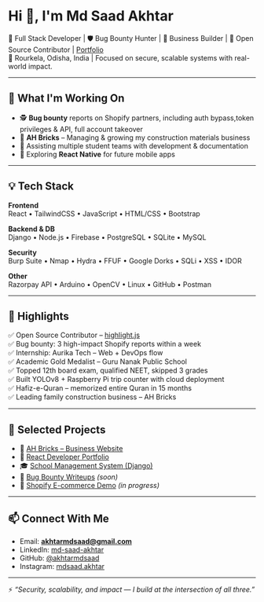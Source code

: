 # Hi 👋, I'm Md Saad Akhtar

🎯 Full Stack Developer | 🛡️ Bug Bounty Hunter | 🧱 Business Builder | 🧠 Open Source Contributor | [Portfolio](https://mdsaad-portfolio.netlify.app)  
📍 Rourkela, Odisha, India | Focused on secure, scalable systems with real-world impact.

---

## 🔭 What I'm Working On
- 🕵️ **Bug bounty** reports on Shopify partners, including auth bypass,token privileges & API, full account takeover
- 🚀 **AH Bricks** – Managing & growing my construction materials business
- 🤝 Assisting multiple student teams with development & documentation
- 📱 Exploring **React Native** for future mobile apps
  
---

## 💡 Tech Stack

**Frontend**  
React • TailwindCSS • JavaScript • HTML/CSS • Bootstrap

**Backend & DB**  
Django • Node.js • Firebase • PostgreSQL • SQLite • MySQL

**Security**  
Burp Suite • Nmap • Hydra • FFUF • Google Dorks • SQLi • XSS • IDOR

**Other**  
Razorpay API • Arduino • OpenCV • Linux • GitHub • Postman

---

## 🧠 Highlights

✅ Open Source Contributor – [highlight.js](https://github.com/highlightjs/highlight.js)  
✅ Bug bounty: 3 high-impact Shopify reports within a week  
✅ Internship: Aurika Tech – Web + DevOps flow  
✅ Academic Gold Medalist – Guru Nanak Public School  
✅ Topped 12th board exam, qualified NEET, skipped 3 grades  
✅ Built YOLOv8 + Raspberry Pi trip counter with cloud deployment  
✅ Hafiz-e-Quran – memorized entire Quran in 15 months  
✅ Leading family construction business – AH Bricks  

---

## 🧪 Selected Projects
- 🧱 [AH Bricks – Business Website](https://github.com/akhtarmdsaad/business-website)  
- 🧾 [React Developer Portfolio](https://github.com/akhtarmdsaad/react-portfolio)  
- 🎓 [School Management System (Django)](https://github.com/akhtarmdsaad/School_management_system)  
- 🔐 [Bug Bounty Writeups](https://github.com/akhtarmdsaad/bug-bounty-writeups) *(soon)*  
- 🛒 [Shopify E-commerce Demo](https://github.com/akhtarmdsaad/shopify-ecommerce-demo) *(in progress)*

---

## 📫 Connect With Me
- Email: **akhtarmdsaad@gmail.com**  
- LinkedIn: [md-saad-akhtar](https://www.linkedin.com/in/md-saad-akhtar-969748232/)  
- GitHub: [@akhtarmdsaad](https://github.com/akhtarmdsaad)  
- Instagram: [mdsaad.akhtar](https://www.instagram.com/mdsaad.akhtar)

---

⚡ _“Security, scalability, and impact — I build at the intersection of all three.”_
